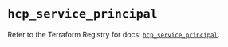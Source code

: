 # `hcp_service_principal`

Refer to the Terraform Registry for docs: [`hcp_service_principal`](https://registry.terraform.io/providers/hashicorp/hcp/0.80.0/docs/resources/service_principal).
